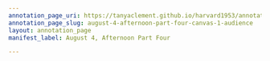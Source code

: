 ```yaml
---
annotation_page_uri: https://tanyaclement.github.io/harvard1953/annotations/august-4-afternoon-part-four-canvas-1-audience.json
annotation_page_slug: august-4-afternoon-part-four-canvas-1-audience
layout: annotation_page
manifest_label: August 4, Afternoon Part Four

---
```

